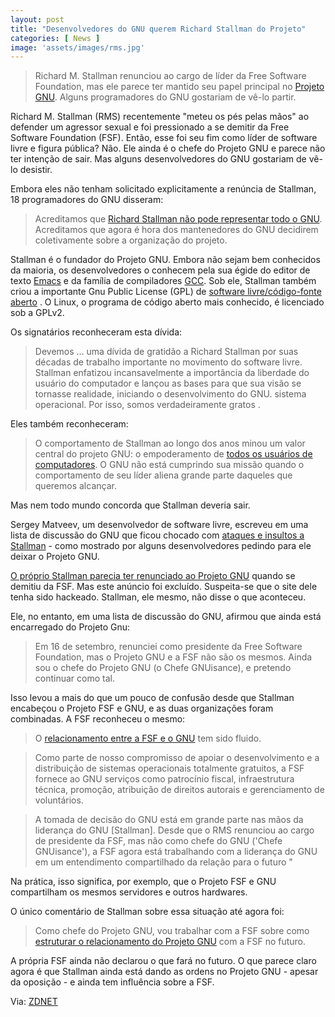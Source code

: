 ```yaml
---
layout: post
title: "Desenvolvedores do GNU querem Richard Stallman do Projeto"
categories: [ News ]
image: 'assets/images/rms.jpg'
---
```


> Richard M. Stallman renunciou ao cargo de líder da Free Software Foundation, mas ele parece ter mantido seu papel principal no [Projeto GNU](https://www.gnu.org/home.en.html). Alguns programadores do GNU gostariam de vê-lo partir.

Richard M. Stallman (RMS) recentemente "meteu os pés pelas mãos" ao defender um agressor sexual e foi pressionado a se demitir da Free Software Foundation (FSF). Então, esse foi seu fim como líder de software livre e figura pública? Não. Ele ainda é o chefe do Projeto GNU e parece não ter intenção de sair. Mas alguns desenvolvedores do GNU gostariam de vê-lo desistir.

Embora eles não tenham solicitado explicitamente a renúncia de Stallman, 18 programadores do GNU disseram:

> Acreditamos que [Richard Stallman não pode representar todo o GNU](https://guix.gnu.org/blog/2019/joint-statement-on-the-gnu-project/). Acreditamos que agora é hora dos mantenedores do GNU decidirem coletivamente sobre a organização do projeto.

Stallman é o fundador do Projeto GNU. Embora não sejam bem conhecidos da maioria, os desenvolvedores o conhecem pela sua égide do editor de texto [Emacs](https://www.gnu.org/s/emacs/) e da família de compiladores [GCC](https://gcc.gnu.org/). Sob ele, Stallman também criou a importante Gnu Public License (GPL) de [software livre/código-fonte aberto](https://www.gnu.org/licenses/gpl-3.0.en.html) . O Linux, o programa de código aberto mais conhecido, é licenciado sob a GPLv2.

Os signatários reconheceram esta dívida:

> Devemos ... uma dívida de gratidão a Richard Stallman por suas décadas de trabalho importante no movimento do software livre. Stallman enfatizou incansavelmente a importância da liberdade do usuário do computador e lançou as bases para que sua visão se tornasse realidade, iniciando o desenvolvimento do GNU. sistema operacional. Por isso, somos verdadeiramente gratos .

<script async src="https://pagead2.googlesyndication.com/pagead/js/adsbygoogle.js"></script>
<!-- Informat -->
<ins class="adsbygoogle"
     style="display:block"
     data-ad-client="ca-pub-2838251107855362"
     data-ad-slot="2327980059"
     data-ad-format="auto"
     data-full-width-responsive="true"></ins>
<script>
(adsbygoogle = window.adsbygoogle || []).push({});
</script> 

Eles também reconheceram:

> O comportamento de Stallman ao longo dos anos minou um valor central do projeto GNU: o empoderamento de [todos os usuários de computadores](https://www.gnu.org/gnu/manifesto.html#benefit). O GNU não está cumprindo sua missão quando o comportamento de seu líder aliena grande parte daqueles que queremos alcançar.

Mas nem todo mundo concorda que Stallman deveria sair.

Sergey Matveev, um desenvolvedor de software livre, escreveu em uma lista de discussão do GNU que ficou chocado com [ataques e insultos a Stallman](https://lists.gnu.org/archive/html/libreplanet-discuss/2019-10/msg00005.html) - como mostrado por alguns desenvolvedores pedindo para ele deixar o Projeto GNU.

[O próprio Stallman parecia ter renunciado ao Projeto GNU](https://web.archive.org/web/20190928231611/https://stallman.org/archives/2019-jul-oct.html) quando se demitiu da FSF. Mas este anúncio foi excluído. Suspeita-se que o site dele tenha sido hackeado. Stallman, ele mesmo, não disse o que aconteceu.

Ele, no entanto, em uma lista de discussão do GNU, afirmou que ainda está encarregado do Projeto Gnu:

> Em 16 de setembro, renunciei como presidente da Free Software Foundation, mas o Projeto GNU e a FSF não são os mesmos. Ainda sou o chefe do Projeto GNU (o Chefe GNUisance), e pretendo continuar como tal.

<script async src="https://pagead2.googlesyndication.com/pagead/js/adsbygoogle.js"></script>
<!-- Informat -->
<ins class="adsbygoogle"
     style="display:block"
     data-ad-client="ca-pub-2838251107855362"
     data-ad-slot="2327980059"
     data-ad-format="auto"
     data-full-width-responsive="true"></ins>
<script>
(adsbygoogle = window.adsbygoogle || []).push({});
</script> 

Isso levou a mais do que um pouco de confusão desde que Stallman encabeçou o Projeto FSF e GNU, e as duas organizações foram combinadas. A FSF reconheceu o mesmo:

> O [relacionamento entre a FSF e o GNU](https://lists.gnu.org/archive/html/info-gnu/2019-10/msg00004.html) tem sido fluido.

> Como parte de nosso compromisso de apoiar o desenvolvimento e a distribuição de sistemas operacionais totalmente gratuitos, a FSF fornece ao GNU serviços como patrocínio fiscal, infraestrutura técnica, promoção, atribuição de direitos autorais e gerenciamento de voluntários.

> A tomada de decisão do GNU está em grande parte nas mãos da liderança do GNU [Stallman]. Desde que o RMS renunciou ao cargo de presidente da FSF, mas não como chefe do GNU ('Chefe GNUisance'), a FSF agora está trabalhando com a liderança do GNU em um entendimento compartilhado da relação para o futuro "

Na prática, isso significa, por exemplo, que o Projeto FSF e GNU compartilham os mesmos servidores e outros hardwares.

O único comentário de Stallman sobre essa situação até agora foi:

> Como chefe do Projeto GNU, vou trabalhar com a FSF sobre como [estruturar o relacionamento do Projeto GNU](https://lists.gnu.org/archive/html/info-gnu/2019-10/msg00004.html) com a FSF no futuro.

A própria FSF ainda não declarou o que fará no futuro. O que parece claro agora é que Stallman ainda está dando as ordens no Projeto GNU - apesar da oposição - e ainda tem influência sobre a FSF.

Via: [ZDNET](https://www.zdnet.com/article/gnu-project-developers-object-to-richard-m-stallmans-continued-leadership/)
   

